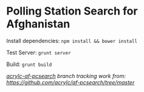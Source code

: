 Polling Station Search for Afghanistan
===========

Install dependencies: `npm install && bower install`

Test Server: `grunt server`

Build: `grunt build`

_[acrylc-af-pcsearch](https://github.com/developmentseed/af-polling-search/tree/acrylc-af-pcsearch) branch tracking work from: https://github.com/acrylc/af-pcsearch/tree/master_ 
